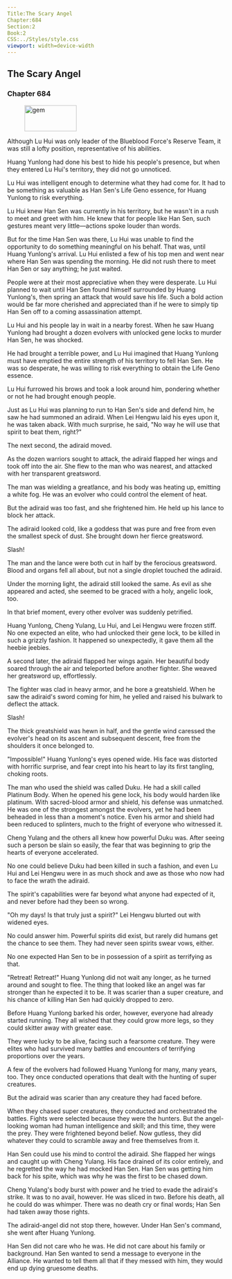 ```yaml
---
Title:The Scary Angel 
Chapter:684 
Section:2 
Book:2 
CSS:../Styles/style.css 
viewport: width=device-width
---
```

  
## The Scary Angel
### Chapter 684
  
<figure>
	<img src="../Images/gem.gif" alt="gem" id="gem" width="120" height="60" />
</figure>
  

  
Although Lu Hui was only leader of the Blueblood Force's Reserve Team, it was still a lofty position, representative of his abilities.

Huang Yunlong had done his best to hide his people's presence, but when they entered Lu Hui's territory, they did not go unnoticed.

Lu Hui was intelligent enough to determine what they had come for. It had to be something as valuable as Han Sen's Life Geno essence, for Huang Yunlong to risk everything.

Lu Hui knew Han Sen was currently in his territory, but he wasn't in a rush to meet and greet with him. He knew that for people like Han Sen, such gestures meant very little—actions spoke louder than words.

But for the time Han Sen was there, Lu Hui was unable to find the opportunity to do something meaningful on his behalf. That was, until Huang Yunlong's arrival. Lu Hui enlisted a few of his top men and went near where Han Sen was spending the morning. He did not rush there to meet Han Sen or say anything; he just waited.

People were at their most appreciative when they were desperate. Lu Hui planned to wait until Han Sen found himself surrounded by Huang Yunlong's, then spring an attack that would save his life. Such a bold action would be far more cherished and appreciated than if he were to simply tip Han Sen off to a coming assassination attempt.

Lu Hui and his people lay in wait in a nearby forest. When he saw Huang Yunlong had brought a dozen evolvers with unlocked gene locks to murder Han Sen, he was shocked.

He had brought a terrible power, and Lu Hui imagined that Huang Yunlong must have emptied the entire strength of his territory to fell Han Sen. He was so desperate, he was willing to risk everything to obtain the Life Geno essence.

Lu Hui furrowed his brows and took a look around him, pondering whether or not he had brought enough people.

Just as Lu Hui was planning to run to Han Sen's side and defend him, he saw he had summoned an adiraid. When Lei Hengwu laid his eyes upon it, he was taken aback. With much surprise, he said, "No way he will use that spirit to beat them, right?"

The next second, the adiraid moved.

As the dozen warriors sought to attack, the adiraid flapped her wings and took off into the air. She flew to the man who was nearest, and attacked with her transparent greatsword.

The man was wielding a greatlance, and his body was heating up, emitting a white fog. He was an evolver who could control the element of heat.

But the adiraid was too fast, and she frightened him. He held up his lance to block her attack.

The adiraid looked cold, like a goddess that was pure and free from even the smallest speck of dust. She brought down her fierce greatsword.

Slash!

The man and the lance were both cut in half by the ferocious greatsword. Blood and organs fell all about, but not a single droplet touched the adiraid.

Under the morning light, the adiraid still looked the same. As evil as she appeared and acted, she seemed to be graced with a holy, angelic look, too.

In that brief moment, every other evolver was suddenly petrified.

Huang Yunlong, Cheng Yulang, Lu Hui, and Lei Hengwu were frozen stiff. No one expected an elite, who had unlocked their gene lock, to be killed in such a grizzly fashion. It happened so unexpectedly, it gave them all the heebie jeebies.

A second later, the adiraid flapped her wings again. Her beautiful body soared through the air and teleported before another fighter. She weaved her greatsword up, effortlessly.

The fighter was clad in heavy armor, and he bore a greatshield. When he saw the adiraid's sword coming for him, he yelled and raised his bulwark to deflect the attack.

Slash!

The thick greatshield was hewn in half, and the gentle wind caressed the evolver's head on its ascent and subsequent descent, free from the shoulders it once belonged to.

"Impossible!" Huang Yunlong's eyes opened wide. His face was distorted with horrific surprise, and fear crept into his heart to lay its first tangling, choking roots.

The man who used the shield was called Duku. He had a skill called Platinum Body. When he opened his gene lock, his body would harden like platinum. With sacred-blood armor and shield, his defense was unmatched. He was one of the strongest amongst the evolvers, yet he had been beheaded in less than a moment's notice. Even his armor and shield had been reduced to splinters, much to the fright of everyone who witnessed it.

Cheng Yulang and the others all knew how powerful Duku was. After seeing such a person be slain so easily, the fear that was beginning to grip the hearts of everyone accelerated.

No one could believe Duku had been killed in such a fashion, and even Lu Hui and Lei Hengwu were in as much shock and awe as those who now had to face the wrath the adiraid.

The spirit's capabilities were far beyond what anyone had expected of it, and never before had they been so wrong.

"Oh my days! Is that truly just a spirit?" Lei Hengwu blurted out with widened eyes.

No could answer him. Powerful spirits did exist, but rarely did humans get the chance to see them. They had never seen spirits swear vows, either.

No one expected Han Sen to be in possession of a spirit as terrifying as that.

"Retreat! Retreat!" Huang Yunlong did not wait any longer, as he turned around and sought to flee. The thing that looked like an angel was far stronger than he expected it to be. It was scarier than a super creature, and his chance of killing Han Sen had quickly dropped to zero.

Before Huang Yunlong barked his order, however, everyone had already started running. They all wished that they could grow more legs, so they could skitter away with greater ease.

They were lucky to be alive, facing such a fearsome creature. They were elites who had survived many battles and encounters of terrifying proportions over the years.

A few of the evolvers had followed Huang Yunlong for many, many years, too. They once conducted operations that dealt with the hunting of super creatures.

But the adiraid was scarier than any creature they had faced before.

When they chased super creatures, they conducted and orchestrated the battles. Fights were selected because they were the hunters. But the angel-looking woman had human intelligence and skill; and this time, they were the prey. They were frightened beyond belief. Now gutless, they did whatever they could to scramble away and free themselves from it.

Han Sen could use his mind to control the adiraid. She flapped her wings and caught up with Cheng Yulang. His face drained of its color entirely, and he regretted the way he had mocked Han Sen. Han Sen was getting him back for his spite, which was why he was the first to be chased down.

Cheng Yulang's body burst with power and he tried to evade the adiraid's strike. It was to no avail, however. He was sliced in two. Before his death, all he could do was whimper. There was no death cry or final words; Han Sen had taken away those rights.

The adiraid-angel did not stop there, however. Under Han Sen's command, she went after Huang Yunlong.

Han Sen did not care who he was. He did not care about his family or background. Han Sen wanted to send a message to everyone in the Alliance. He wanted to tell them all that if they messed with him, they would end up dying gruesome deaths.